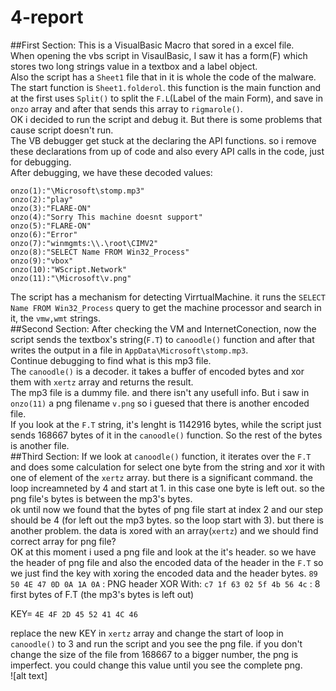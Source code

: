 # 4-report  
##First Section:
This is a VisualBasic Macro that sored in a excel file.  
When opening the vbs script in VisaulBasic, I saw it has a form(F) which stores two long strings value in a textbox and a label object.  
Also the script has a ```Sheet1``` file that in it is whole the code of the malware.  
The start function is ```Sheet1.folderol```. this function is the main function and at the first uses ```Split()``` to split the ```F.L```(Label of the main Form), and save in  
```onzo``` array and after that sends this array to ```rigmarole()```.  
OK i decided to run the script and debug it. But there is some problems that cause script doesn't run.  
The VB debugger get stuck at the declaring the API functions. so i remove these declarations from up of code and also every API calls in the code, just for debugging.  
After debugging, we have these decoded values:  
```onzo(0):"AppData"
onzo(1):"\Microsoft\stomp.mp3"
onzo(2):"play"
onzo(3):"FLARE-ON"
onzo(4):"Sorry This machine doesnt support"
onzo(5):"FLARE-ON"
onzo(6):"Error"
onzo(7):"winmgmts:\\.\root\CIMV2"
onzo(8):"SELECT Name FROM Win32_Process"
onzo(9):"vbox"
onzo(10):"WScript.Network"
onzo(11):"\Microsoft\v.png"
```
The script has a mechanism for detecting VirrtualMachine. it runs the ```SELECT Name FROM Win32_Process``` query to get the machine processor and search in it, the ```vmw,wmt``` strings.  
##Second Section:
After checking the VM and InternetConection, now the script sends the textbox's string(```F.T```) to ```canoodle()``` function and after  that writes the output in a file in ```AppData\Microsoft\stomp.mp3```.  
Continue debugging to find what is this mp3 file.  
The ```canoodle()``` is a decoder. it takes a buffer of encoded bytes and xor them with ```xertz``` array and returns the result.  
The mp3 file is a dummy file. and there isn't any usefull info. But i saw in ```onzo(11)``` a png filename ```v.png``` so i guesed that there is another encoded file.  
If you look at the ```F.T``` string, it's lenght is 1142916 bytes, while the script just sends 168667 bytes of it in the ```canoodle()``` function. So the rest of the bytes is another file.  
##Third Section:
If we look at ```canoodle()``` function, it iterates over the ```F.T``` and does some calculation for select one byte from the string and xor it with one of element of the ```xertz``` array. but there is a significant command. the loop increamneted by 4 and start at 1. in this case one byte is left out. so the png file's bytes is between the mp3's bytes.  
ok until now we found that the bytes of png file start at index 2 and our step should be 4 (for left out the mp3 bytes. so the loop start with 3). but there is another problem.  the data is xored with an array(```xertz```) and we should find correct array for png file?  
OK at this moment i used a png file and look at the it's header. so we have the header of png file and also the encoded data of the header in the ```F.T``` so we just find the key with xoring the encoded data and the header bytes.
```89 50 4E 47 0D 0A 1A 0A``` : PNG header
XOR With:
```c7 1f 63 02 5f 4b 56 4c``` : 8 first bytes of F.T (the mp3's bytes is left out)

KEY= ```4E 4F 2D 45 52 41 4C 46```

replace the new KEY in ```xertz``` array and change the start of loop in ```canoodle()``` to 3 and run the script and you see the png file. if you don't change the size of the file from 168667 to a bigger number, the png is imperfect. you could change this value until you see the complete png.  
![alt text]
